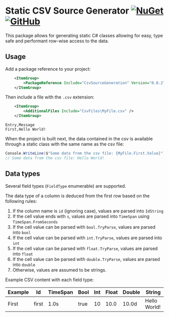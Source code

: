 # Static CSV Source Generator [![NuGet](https://img.shields.io/nuget/v/CsvSourceGeneration?logo=nuget)](https://www.nuget.org/packages/CsvSourceGeneration) [![GitHub](https://img.shields.io/github/license/OliverVea/CsvSourceGeneration)](LICENSE)

This package allows for generating static C# classes allowing for easy, type safe and performant row-wise access to the data.

## Usage

Add a package reference to your project:

```xml
    <ItemGroup>
        <PackageReference Include="CsvSourceGeneration" Version="0.0.2" />
    </ItemGroup>
```

Then include a file with the `.csv` extension:

```xml
    <ItemGroup>
        <AdditionalFiles Include="CsvFiles\MyFile.csv" />
    </ItemGroup>
```

```csv
Entry,Message
First,Hello World!
```

When the project is built next, the data contained in the csv is available through a static class with the same name as the csv file:

```csharp
Console.WriteLine($"Some data from the csv file: {MyFile.First.Value}");
// Some data from the csv file: Hello World!
```

## Data types

Several field types (`FieldType` enumerable) are supported.

The data type of a column is deduced from the first row based on the following rules:

1. If the column name is `id` (ignoring case), values are parsed into `IdString`
2. If the cell value ends with `s`, values are parsed into `TimeSpan` using `TimeSpan.FromSeconds`
3. If the cell value can be parsed with `bool.TryParse`, values are parsed into `bool`
4. If the cell value can be parsed with `int.TryParse`, values are parsed into `int`
5. If the cell value can be parsed with `float.TryParse`, values are parsed into `float`
6. If the cell value can be parsed with `double.TryParse`, values are parsed into `double`
7. Otherwise, values are assumed to be strings.

Example CSV content with each field type:

| Example | Id    | TimeSpan | Bool | Int | Float | Double | String       |
|---------|-------|----------|------|-----|-------|--------|--------------|
| First   | first | 1.0s     | true | 10  | 10.0  | 10.0d  | Hello World! | 